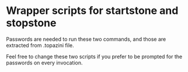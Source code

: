 # Wrapper scripts for startstone and stopstone

Passwords are needed to run these two commands, and those are extracted from .topazini file.

Feel free to change these two scripts if you prefer to be prompted for the passwords on every invocation.
